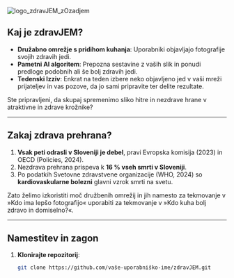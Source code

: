 
![logo_zdravJEM_zOzadjem](https://github.com/user-attachments/assets/fbb28724-1caa-44ba-b0c0-5e7d94dde68a)

## Kaj je zdravJEM?

- **Družabno omrežje s pridihom kuhanja**: Uporabniki objavljajo fotografije svojih zdravih jedi.
- **Pametni AI algoritem**: Prepozna sestavine z vaših slik in ponudi predloge podobnih ali še bolj zdravih jedi.
- **Tedenski Izziv**: Enkrat na teden izbere neko objavljeno jed v vaši mreži prijateljev in vas pozove, da jo sami pripravite ter delite rezultate.

Ste pripravljeni, da skupaj spremenimo sliko hitre in nezdrave hrane v atraktivne in zdrave krožnike?

---

## Zakaj zdrava prehrana?

1. **Vsak peti odrasli v Sloveniji je debel**, pravi Evropska komisija (2023) in OECD (Policies, 2024).  
2. Nezdrava prehrana prispeva k **16 % vseh smrti v Sloveniji**.  
3. Po podatkih Svetovne zdravstvene organizacije (WHO, 2024) so **kardiovaskularne bolezni** glavni vzrok smrti na svetu.

Zato želimo izkoristiti moč družbenih omrežij in jih namesto za tekmovanje v »Kdo ima lepšo fotografijo« uporabiti za tekmovanje v »Kdo kuha bolj zdravo in domiselno?«.

---

## Namestitev in zagon


1. **Klonirajte repozitorij**:
   ```bash
   git clone https://github.com/vaše-uporabniško-ime/zdravJEM.git
